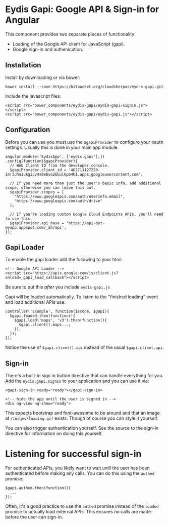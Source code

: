 Eydis Gapi: Google API & Sign-in for Angular
============================================

This component provides two separate pieces of functionality:

 * Loading of the Google API client for JavaScript (gapi).
 * Google sign-in and authenication.


Installation
------------


Install by downloading or via bower:

    bower install --save https://bitbucket.org/cloudsherpas/eyd-s-gapi.git


Include the javascript files:


    <script src="bower_components/eydis-gapi/eydis-gapi-signin.js"></script>
    <script src="bower_components/eydis-gapi/eydis-gapi.js"></script>

Configuration
-------------

Before you can use you must use the ``$gapiProvider`` to configure your oauth settings. Usually this is done in your main app module.

    angular.module('EydisApp', ['eydis.gapi'],])
    .config(function($gapiProvider){
      // Web Client ID from the developer console.
      $gapiProvider.client_id = '462711127220-1mr3uha1ukgicv4s0ebvo26bulkpb4k1.apps.googleusercontent.com';

      // If you need more than just the user's basic info, add additional scope, otherwise you can leave this out.
      $gapiProvider.scopes = [
        "https://www.googleapis.com/auth/userinfo.email",
        "https://www.googleapis.com/auth/drive"
      ];

      // If you're loading custom Google Cloud Endpoints APIs, you'll need to use this.
      $gapiProvider.api_base = 'https://api-dot-myapp.appspot.com/_ah/api';
    });



Gapi Loader
-----------

To enable the gapi loader add the following to your html:

    <!-- Google API Loader -->
    <script src="https://apis.google.com/js/client.js?onload=_gapi_load_callback"></script>

Be sure to put this *after* you include ``eydis-gapi.js``

Gapi will be loaded automatically. To listen to the "finished loading" event and load additional APIs use:

    controller('Example', function($scope, $gapi){
      $gapi.loaded.then(function(){
        $gapi.load('maps', 'v3').then(function(){
          $gapi.client().maps...;
        });
      });
    });

Notice the use of ``$gapi.client().api`` instead of the usual ``$gapi.client.api``.


Sign-in
-------

There's a built-in sign in button directive that can handle everything for you. Add the ``eydis.gapi.signin`` to your application and you can use it via:
    
    <gapi-sign-in ready="ready"></gapi-sign-in>

    <!-- hide the app until the user is signed in -->
    <div ng-view ng-show="ready">

This expects bootstrap and font-awesome to be around and that an image at ``/images/loading.gif`` exists. Though of course you can style it yourself.

You can also trigger authentication yourself. See the source to the sign-in directive for information on doing this yourself.


Listening for successful sign-in
================================

For authenticated APIs, you likely want to wait until the user has been authenticated before making any calls. You can do this using the ``authed`` promise:

    $gapi.authed.then(function(){
      ...
    });

Often, it's a good practice to use the ``authed`` promise instead of the ``loaded`` promise to actually load external APIs. This ensures no calls are made before the user can sign-in.
